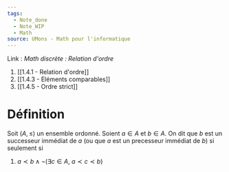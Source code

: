 ```yaml
---
tags:
  - Note_done
  - Note_WIP
  - Math
source: UMons - Math pour l'informatique
---
```


Link :
_Math discrète : Relation d'ordre_ 
1. [[1.4.1 - Relation d'ordre]]
2. [[1.4.3 - Eléments comparables]]
3. [[1.4.5 - Ordre strict]]

# Définition
Soit $(A, \le)$ un ensemble ordonné. 
Soient $a ∈ A$ et $b ∈ A$. 
On dit que $b$ est un successeur immédiat de $a$ (ou que $a$ est un precesseur immédiat de $b$) si seulement si 
1. $a ≺ b \wedge ¬(∃c ∈ A,\ a ≺ c ≺ b)$